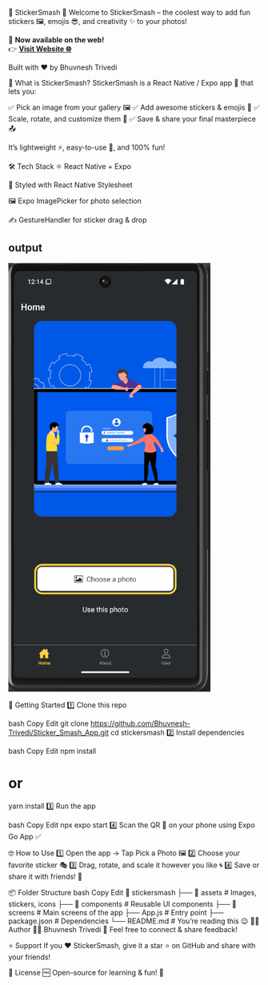 🎉 StickerSmash 🚀
Welcome to StickerSmash – the coolest way to add fun stickers 🖼️, emojis 😎, and creativity ✨ to your photos!


🚀 **Now available on the web!**  
👉 **[Visit Website 🌐](https://sticker-smash-app-reactnative.netlify.app/)**  

Built with ❤️ by Bhuvnesh Trivedi

🧐 What is StickerSmash?
StickerSmash is a React Native / Expo app 📱 that lets you:

✅ Pick an image from your gallery 🖼️
✅ Add awesome stickers & emojis 🤩
✅ Scale, rotate, and customize them 🔄
✅ Save & share your final masterpiece 📤

It’s lightweight ⚡, easy-to-use 🧩, and 100% fun!

🛠️ Tech Stack
⚛️ React Native + Expo

🎨 Styled with React Native Stylesheet

🖼️ Expo ImagePicker for photo selection

✍️ GestureHandler for sticker drag & drop

## output 
![alt text](assets/images/image.png)

🚀 Getting Started
1️⃣ Clone this repo

bash
Copy
Edit
git clone https://github.com/Bhuvnesh-Trivedi/Sticker_Smash_App.git
cd stickersmash
2️⃣ Install dependencies

bash
Copy
Edit
npm install
# or
yarn install
3️⃣ Run the app

bash
Copy
Edit
npx expo start
4️⃣ Scan the QR 📸 on your phone using Expo Go App ✅

🤓 How to Use
1️⃣ Open the app → Tap Pick a Photo 🖼️
2️⃣ Choose your favorite sticker 🎭
3️⃣ Drag, rotate, and scale it however you like 🌀
4️⃣ Save or share it with friends! 🔗

📦 Folder Structure
bash
Copy
Edit
📂 stickersmash
 ├── 📁 assets         # Images, stickers, icons
 ├── 📁 components     # Reusable UI components
 ├── 📁 screens        # Main screens of the app
 ├── App.js            # Entry point
 ├── package.json      # Dependencies
 └── README.md         # You’re reading this 😉
🧑‍💻 Author
👨‍💻 Bhuvnesh Trivedi
💌 Feel free to connect & share feedback!

⭐ Support
If you ❤️ StickerSmash, give it a star ⭐ on GitHub and share with your friends!

📜 License
🆓 Open-source for learning & fun! 🎉


